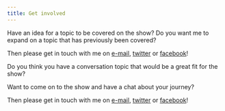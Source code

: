 ```yaml
---
title: Get involved
---
```


Have an idea for a topic to be covered on the show? Do you want me to expand on a topic that has previously been covered?

Then please get in touch with me on [e-mail](mailto:chris@cloudwithchris.com), [twitter](https://twitter.com/cloudwithchris) or [facebook](https://www.facebook.com/cloudwithchris)!

Do you think you have a conversation topic that would be a great fit for the show?

Want to come on to the show and have a chat about your journey?

Then please get in touch with me on [e-mail](mailto:chris@cloudwithchris.com), [twitter](https://twitter.com/cloudwithchris) or [facebook](https://www.facebook.com/cloudwithchris)!